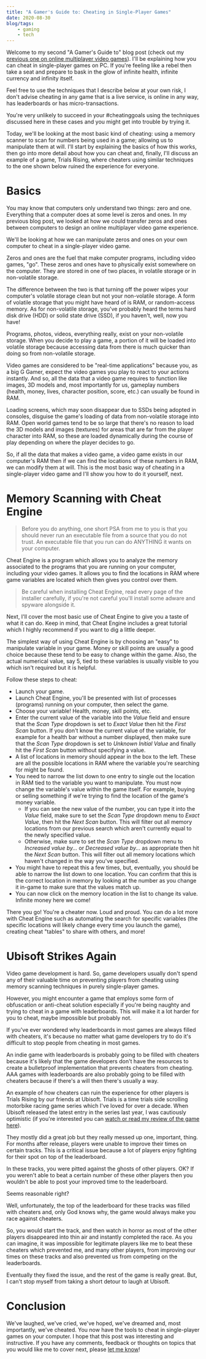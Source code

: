 ```yaml
---
title: "A Gamer's Guide to: Cheating in Single-Player Games"
date: 2020-08-30
blog/tags:
    - gaming
    - tech
---
```

Welcome to my second "A Gamer's Guide to" blog post (check out my [previous one on online multiplayer video games](/blog/2020-08-22/)). I'll be explaining how you can cheat in single-player games on PC. If you're feeling like a rebel then take a seat and prepare to bask in the glow of infinite health, infinite currency and infinity itself.

Feel free to use the techniques that I describe below at your own risk, I don't advise cheating in any game that is a live service, is online in any way, has leaderboards or has micro-transactions.

You're very unlikely to succeed in your #cheatinggoals using the techniques discussed here in these cases and you might get into trouble by trying it.

Today, we'll be looking at the most basic kind of cheating: using a memory scanner to scan for numbers being used in a game; allowing us to manipulate them at will. I'll start by explaining the basics of how this works, then go into more detail about how you can cheat and, finally, I'll discuss an example of a game, Trials Rising, where cheaters using similar techniques to the one shown below ruined the experience for everyone.

# Basics
You may know that computers only understand two things: zero and one. Everything that a computer does at some level is zeros and ones. In my previous blog post, we looked at how we could transfer zeros and ones between computers to design an online multiplayer video game experience.

We'll be looking at how we can manipulate zeros and ones on your own computer to cheat in a single-player video game.

Zeros and ones are the fuel that make computer programs, including video games, "go". These zeros and ones have to physically exist somewhere on the computer. They are stored in one of two places, in volatile storage or in non-volatile storage.

The difference between the two is that turning off the power wipes your computer's volatile storage clean but not your non-volatile storage. A form of volatile storage that you might have heard of is RAM, or random-access memory. As for non-volatile storage, you've probably heard the terms hard disk drive (HDD) or solid state drive (SSD), if you haven't, well, now you have!

Programs, photos, videos, everything really, exist on your non-volatile storage. When you decide to play a game, a portion of it will be loaded into volatile storage because accessing data from there is much quicker than doing so from non-volatile storage.

Video games are considered to be "real-time applications" because you, as a big G Gamer, expect the video games you play to react to your actions instantly. And so, all the data that a video game requires to function like images, 3D models and, most importantly for us, gameplay numbers (health, money, lives, character position, score, etc.) can usually be found in RAM.

Loading screens, which may soon disappear due to SSDs being adopted in consoles, disguise the game's loading of data from non-volatile storage into RAM. Open world games tend to be so large that there's no reason to load the 3D models and images (textures) for areas that are far from the player character into RAM, so these are loaded dynamically during the course of play depending on where the player decides to go.

So, if all the data that makes a video game, a video game exists in our computer's RAM then if we can find the locations of these numbers in RAM, we can modify them at will. This is the most basic way of cheating in a single-player video game and I'll show you how to do it yourself, next.

# Memory Scanning with Cheat Engine

> Before you do anything, one short PSA from me to you is that you should never run an executable file from a source that you do not trust. An executable file that you run can do ANYTHING it wants on your computer.

Cheat Engine is a program which allows you to analyze the memory associated to the programs that you are running on your computer, including your video games. It allows you to find the locations in RAM where game variables are located which then gives you control over them.

> Be careful when installing Cheat Engine, read every page of the installer carefully, if you're not careful you'll install some adware and spyware alongside it.

Next, I'll cover the most basic use of Cheat Engine to give you a taste of what it can do. Keep in mind, that Cheat Engine includes a great tutorial which I highly recommend if you want to dig a little deeper.

The simplest way of using Cheat Engine is by choosing an "easy" to manipulate variable in your game. Money or skill points are usually a good choice because these tend to be easy to change within the game. Also, the actual numerical value, say 5, tied to these variables is usually visible to you which isn't required but it is helpful.

Follow these steps to cheat:

- Launch your game.
- Launch Cheat Engine, you'll be presented with list of processes (programs) running on your computer, then select the game.
- Choose your variable! Health, money, skill points, etc.
- Enter the current value of the variable into the _Value_ field and ensure that the _Scan Type_ dropdown is set to _Exact Value_ then hit the _First Scan_ button. If you don't know the current value of the variable, for example for a health bar without a number displayed, then make sure that the _Scan Type_ dropdown is set to _Unknown Initial Value_ and finally hit the _First Scan_ button without specifying a value.
- A list of locations in memory should appear in the box to the left. These are all the possible locations in RAM where the variable you're searching for might be found.
- You need to narrow the list down to one entry to single out the location in RAM tied to the variable you want to manipulate. You must now change the variable's value within the game itself. For example, buying or selling something if we're trying to find the location of the game's money variable.
    - If you can see the new value of the number, you can type it into the _Value_ field, make sure to set the _Scan Type_ dropdown menu to _Exact Value_, then hit the _Next Scan_ button. This will filter out all memory locations from our previous search which aren't currently equal to the newly specified value.
    - Otherwise, make sure to set the _Scan Type_ dropdown menu to _Increased value by..._ or _Decreased value by..._ as appropriate then hit the _Next Scan_ button. This will filter out all memory locations which haven't changed in the way you've specified.
- You might have to repeat this a few times, but, eventually, you should be able to narrow the list down to one location. You can confirm that this is the correct location in memory by looking at the number as you change it in-game to make sure that the values match up.
- You can now click on the memory location in the list to change its value. Infinite money here we come!

There you go! You're a cheater now. Loud and proud. You can do a lot more with Cheat Engine such as automating the search for specific variables (the specific locations will likely change every time you launch the game), creating cheat "tables" to share with others, and more!

# Ubisoft Strikes Again
Video game development is hard. So, game developers usually don't spend any of their valuable time on preventing players from cheating using memory scanning techniques in purely single-player games.

However, you might encounter a game that employs some form of obfuscation or anti-cheat solution especially if you're being naughty and trying to cheat in a game with leaderboards. This will make it a lot harder for you to cheat, maybe impossible but probably not.

If you've ever wondered why leaderboards in most games are always filled with cheaters, it's because no matter what game developers try to do it's difficult to stop people from cheating in most games.

An indie game with leaderboards is probably going to be filled with cheaters because it's likely that the game developers don't have the resources to create a bulletproof implementation that prevents cheaters from cheating. AAA games with leaderboards are also probably going to be filled with cheaters because if there's a will then there's usually a way.

An example of how cheaters can ruin the experience for other players is Trials Rising by our friends at Ubisoft. Trials is a time trials side scrolling motorbike racing game series which I've loved for over a decade. When Ubisoft released the latest entry in the series last year, I was cautiously optimistic (if you're interested you can [watch or read my review of the game here](/reviews/2019-03-13/)).

They mostly did a great job but they really messed up one, important, thing. For months after release, players were unable to improve their times on certain tracks. This is a critical issue because a lot of players enjoy fighting for their spot on top of the leaderboard.

In these tracks, you were pitted against the ghosts of other players. OK? If you weren't able to beat a certain number of these other players then you wouldn't be able to post your improved time to the leaderboard.

Seems reasonable right?

Well, unfortunately, the top of the leaderboard for these tracks was filled with cheaters and, only God knows why, the game would always make you race against cheaters.

So, you would start the track, and then watch in horror as most of the other players disappeared into thin air and instantly completed the race. As you can imagine, it was impossible for legitimate players like me to beat these cheaters which prevented me, and many other players, from improving our times on these tracks and also prevented us from competing on the leaderboards.

Eventually they fixed the issue, and the rest of the game is really great. But, I can't stop myself from taking a short detour to laugh at Ubisoft.

# Conclusion
We've laughed, we've cried, we've hoped, we've dreamed and, most importantly, we've cheated. You now have the tools to cheat in single-player games on your computer. I hope that this post was interesting and instructive. If you have any comments, feedback or thoughts on topics that you would like me to cover next, please [let me know](mailto:me@strategineer.com)!
